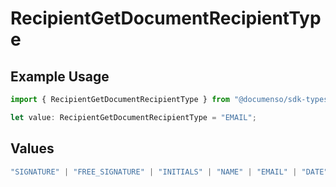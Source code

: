 # RecipientGetDocumentRecipientType

## Example Usage

```typescript
import { RecipientGetDocumentRecipientType } from "@documenso/sdk-typescript/models/operations";

let value: RecipientGetDocumentRecipientType = "EMAIL";
```

## Values

```typescript
"SIGNATURE" | "FREE_SIGNATURE" | "INITIALS" | "NAME" | "EMAIL" | "DATE" | "TEXT" | "NUMBER" | "RADIO" | "CHECKBOX" | "DROPDOWN"
```